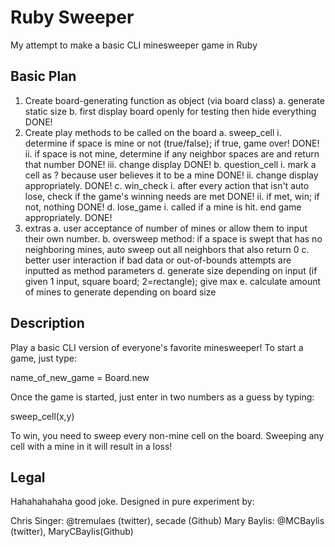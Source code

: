 # Ruby Sweeper
My attempt to make a basic CLI  minesweeper game in Ruby

## Basic Plan

1. Create board-generating function as object (via board class)
  a. generate static size
  b. first display board openly for testing then hide everything DONE!
2. Create play methods to be called on the board
  a. sweep_cell
    i. determine if space is mine or not (true/false); if true, game over! DONE!
    ii. if space is not mine, determine if any neighbor spaces are and return that number DONE!
    iii. change display DONE!
  b. question_cell
    i. mark a cell as ? because user believes it to be a mine DONE!
    ii. change display appropriately. DONE!
  c. win_check
    i. after every action that isn't auto lose, check if the game's winning needs are met DONE!
    ii. if met, win; if not, nothing DONE!
  d. lose_game
    i. called if a mine is hit. end game appropriately. DONE!
3. extras
  a. user acceptance of number of mines or allow them to input their own number.
  b. oversweep method: if a space is swept that has no neighboring mines, auto sweep out all neighbors that also return 0
  c. better user interaction if bad data or out-of-bounds attempts are inputted as method parameters
  d. generate size depending on input (if given 1 input, square board; 2=rectangle); give max
  e. calculate amount of mines to generate depending on board size

## Description

Play a basic CLI version of everyone's favorite minesweeper! To start a game, just type:

name_of_new_game = Board.new

Once the game is started, just enter in two numbers as a guess by typing:

sweep_cell(x,y)

To win, you need to sweep every non-mine cell on the board. Sweeping any cell with a mine in it will result in a loss!

## Legal

Hahahahahaha good joke. Designed in pure experiment by: 

Chris Singer: @tremulaes (twitter), secade (Github)
Mary Baylis: @MCBaylis (twitter), MaryCBaylis(Github)